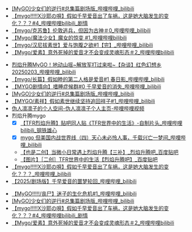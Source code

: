 - [[MyGO]少女们的逆行#总集篇剧场版_哔哩哔哩_bilibili](https://www.bilibili.com/video/BV1e3AKe6Eny/?spm_id_from=333.1391.0.0&vd_source=f129459aae6c6657e79d179b353113ae)
- [【mygo!!!!!X沙耶の唄】假如千早爱音出了车祸，这是她大脑发生的变化？？？#4_哔哩哔哩bilibili_剧情](https://www.bilibili.com/video/BV16PX9YsEV2?vd_source=f129459aae6c6657e79d179b353113ae&spm_id_from=333.788.videopod.sections)
- [【mygo/克苏鲁】伦敦逃兵，但因为古神＃0_哔哩哔哩_bilibili](https://www.bilibili.com/video/BV1nwprePEDV?spm_id_from=333.788.videopod.sections&vd_source=f129459aae6c6657e79d179b353113ae)
- [【Mygo/魔法少女】魔女的惊变 #1_哔哩哔哩bilibili](https://www.bilibili.com/video/BV1suK5eRE1V?spm_id_from=333.788.videopod.sections&vd_source=f129459aae6c6657e79d179b353113ae)
- [【mygo/汉尼拔素世】爱与饱腹之欲#1【完】_哔哩哔哩_bilibili](https://www.bilibili.com/video/BV1g2XRY1Ebn/?vd_source=f129459aae6c6657e79d179b353113ae)
- [【Mygo/爱素】意外死掉的爱音才不会变成灵魂形态＃2_哔哩哔哩bilibili](https://www.bilibili.com/video/BV192XmYhEDf?spm_id_from=333.788.videopod.sections&vd_source=f129459aae6c6657e79d179b353113ae)
* [烈焰升腾MyGO！地动山摇~解放军打过来啦~【杂谈】红色幻想乡20250203_哔哩哔哩_bilibili](https://www.bilibili.com/video/BV1KBNweWEP9)
* [【mygo/长篇】假如睦的第二人格是爱音#1 春日影_哔哩哔哩_bilibili](https://www.bilibili.com/video/BV1gNAueGErw/?spm_id_from=333.1391.0.0&vd_source=f129459aae6c6657e79d179b353113ae)
* [【MYGO剧情向】嗜睡症候群#0 千早爱音的消失_哔哩哔哩_bilibili](https://www.bilibili.com/video/BV18rKAePEte/?spm_id_from=333.1391.0.0&vd_source=f129459aae6c6657e79d179b353113ae)
* [[MyGO]少女们的逆行#总集篇剧场版_哔哩哔哩_bilibili](https://www.bilibili.com/video/BV1e3AKe6Eny/?spm_id_from=333.1391.0.0&vd_source=f129459aae6c6657e79d179b353113ae)
* [【MYGO/素祥】假如素世继续坚持追回祥子#1_哔哩哔哩_bilibili](https://www.bilibili.com/video/BV1hsDrYvENH/?spm_id_from=333.1391.0.0&vd_source=f129459aae6c6657e79d179b353113ae)
* [伪人凛凛子的个人空间-伪人凛凛子个人主页-哔哩哔哩视频](https://space.bilibili.com/287467048?spm_id_from=333.337.0.0)
* 烈焰升腾mygo
	* [x] [【TFR烈焰升腾】贴吧同人贴《TFR世界中的生活》-自制片头_哔哩哔哩bilibili_钢铁雄心](https://www.bilibili.com/video/BV1d5woe2E7h/?spm_id_from=333.1007.tianma.1-3-3.click&vd_source=f129459aae6c6657e79d179b353113ae)
	* [x] [mygo 但美国内战世界线（四）天心未必怜人事，千载兴亡一梦间_哔哩哔哩_bilibili](https://www.bilibili.com/video/BV1tqCpYFEUx/?spm_id_from=333.1391.0.0&vd_source=f129459aae6c6657e79d179b353113ae)
	* [【也是二创】当微小日常遇上烈焰升腾【三补】_烈焰升腾吧_百度贴吧](https://tieba.baidu.com/p/9398583921)
	* [【图片】［二创］TFR世界中的生活【烈焰升腾吧】_百度贴吧](https://tieba.baidu.com/p/9257906351)
* [【mygo!!!!!X沙耶の唄】假如千早爱音出了车祸，这是她大脑发生的变化？？？_哔哩哔哩_bilibili](https://www.bilibili.com/video/BV1kCAheREGq/?vd_source=f129459aae6c6657e79d179b353113ae)
* [【2025/剧场版】千早爱音的噩梦轮回_哔哩哔哩_bilibili](https://www.bilibili.com/video/BV1Xe9mYYEYS/?spm_id_from=333.788.recommend_more_video.0&vd_source=f129459aae6c6657e79d179b353113ae)
- [【MyGO!!!!!/丧尸】迷子的生化危机#1_哔哩哔哩_bilibili](https://www.bilibili.com/video/BV1LGPcebEtf?spm_id_from=333.788.recommend_more_video.1&vd_source=f129459aae6c6657e79d179b353113ae)
- [[MyGO]少女们的逆行#总集篇剧场版_哔哩哔哩_bilibili](https://www.bilibili.com/video/BV1e3AKe6Eny/?spm_id_from=333.1391.0.0&vd_source=f129459aae6c6657e79d179b353113ae)
- [【mygo!!!!!X沙耶の唄】假如千早爱音出了车祸，这是她大脑发生的变化？？？#4_哔哩哔哩bilibili_剧情](https://www.bilibili.com/video/BV16PX9YsEV2?vd_source=f129459aae6c6657e79d179b353113ae&spm_id_from=333.788.videopod.sections)
- [【Mygo/爱素】意外死掉的爱音才不会变成灵魂形态＃2_哔哩哔哩bilibili](https://www.bilibili.com/video/BV192XmYhEDf?spm_id_from=333.788.videopod.sections&vd_source=f129459aae6c6657e79d179b353113ae)